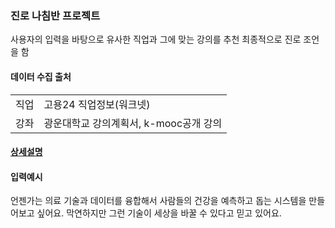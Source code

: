 ### 진로 나침반 프로젝트

사용자의 입력을 바탕으로
유사한 직업과 그에 맞는 강의를 추천
최종적으로 진로 조언을 함

#### 데이터 수집 출처
|||
|:--:|:--|
|직업|고용24 직업정보(워크넷)|
|강좌|광운대학교 강의계획서, k-mooc공개 강의|

#### [상세설명](https://github.com/topaz11100/25_1_TM_project_streamlit/blob/main/Team_2_presentation.pdf)

#### 입력예시
언젠가는 의료 기술과 데이터를 융합해서 사람들의 건강을 예측하고 돕는 시스템을 만들어보고 싶어요. 막연하지만 그런 기술이 세상을 바꿀 수 있다고 믿고 있어요.
